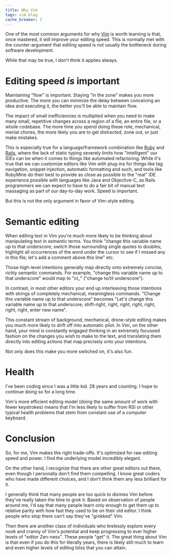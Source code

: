 ```yaml
---
title: Why Vim
tags: vim blog
cache_breaker: 1
---
```


One of the most common arguments for why [Vim](/wiki/Vim) is worth learning is that, once mastered, it will improve your editing speed. This is normally met with the counter-argument that editing speed is not usually the bottleneck during software development.

While that may be true, I don't think it applies always.

# Editing speed _is_ important

Maintaining "flow" is important. Staying "in the zone" makes you more productive. The more you can minimize the delay between conceiving an idea and executing it, the better you'll be able to maintain flow.

The impact of small inefficiencies is multiplied when you need to make many small, repetitive changes across a region of a file, an entire file, or a whole codebase. The more time you spend doing these rote, mechanical, menial chores, the more likely you are to get distracted, zone out, or just make mistakes.

This is especially true for a language/framework combination like [Ruby](/wiki/Ruby) and [Rails](/wiki/Rails), where the lack of static typing severely limits how "intelligent" our IDEs can be when it comes to things like automated refactoring. While it's true that we can customize editors like Vim with plug-ins for things like tag navigation, snippet injection, automatic formatting and such, and tools like RubyMine do their best to provide as close as possible to the "real" IDE experience possible with languages like Java and Objective-C, as Rails programmers we can expect to have to do a fair bit of manual text massaging as part of our day-to-day work. Speed is important.

But this is not the only argument in favor of Vim-style editing.

# Semantic editing

When editing text in Vim you're much more likely to be thinking about manipulating text in semantic terms. You think "change this variable name up to that underscore; switch those surrounding single quotes to doubles; highlight all occurrences of the word under the cursor to see if I missed any in this file; let's add a comment above this line" etc.

Those high-level intentions generally map directly onto extremely concise, richly semantic commands. For example, "change this variable name up to that underscore" would map to "ct\_" ("change to/til underscore").

In contrast, in most other editors your end up interleaving those intentions with strings of completely mechanical, meaningless commands. "Change this variable name up to that underscore" becomes "Let's change this variable name up to that underscore; shift-right, right, right, right, right, right, right, enter new name".

This constant stream of background, mechanical, drone-style editing makes you much more likely to drift off into automatic pilot. In Vim, on the other hand, your mind is constantly engaged thinking in an extremely focussed fashion on the changes you wish to make to the text, and translating them directly into editing actions that map precisely onto your intentions.

Not only does this make you more switched on, it's also fun.

# Health

I've been coding since I was a little kid. 28 years and counting. I hope to continue doing so for a long time.

Vim's more efficient editing model (doing the same amount of work with fewer keystrokes) means that I'm less likely to suffer from RSI or other typical health problems that stem from constant use of a computer keyboard.

# Conclusion

So, for me, Vim makes the right trade-offs. It's optimized for raw editing speed and power. I find the underlying model incredibly elegant.

On the other hand, I recognize that there are other great editors out there, even though I personally don't find them compelling. I know great coders who have made different choices, and I don't think them any less brilliant for it.

I generally think that many people are too quick to dismiss Vim before they've really taken the time to grok it. Based on observation of people around me, I'd say that many people learn only enough to get them up to relative parity with how fast they used to be on their old editor. I think people who stop there can't say they've "grokked" Vim.

Then there are another class of individuals who tirelessly explore every nook and cranny of Vim's potential and keep progressing to ever higher levels of "editor Zen-ness". These people "get" it. The great thing about Vim is that even if you do this for literally years, there is likely still much to learn and even higher levels of editing bliss that you can attain.
